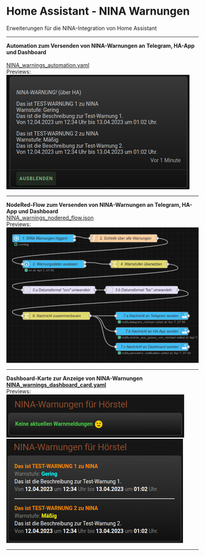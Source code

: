 # Home Assistant - NINA Warnungen

Erweiterungen für die NINA-Integration von Home Assistant

<hr>
<strong>Automation zum Versenden von NINA-Warnungen an Telegram, HA-App und Dashboard</strong><br />
<br />
<a href="https://github.com/migacode/home-assistant/blob/main/nina/NINA_warnings_automation.yaml">NINA_warnings_automation.yaml</a>
<br />
Previews:<br />
<img src="./img/NINA_notification.png">

<hr>
<strong>NodeRed-Flow zum Versenden von NINA-Warnungen an Telegram, HA-App und Dashboard</strong><br />
<a href="">NINA_warnings_nodered_flow.json</a>
<br />
Previews:<br />
<img src="./img/NINA_NodeRED_Flow.png">

<hr>
<strong>Dashboard-Karte zur Anzeige von NINA-Warnungen</strong><br />
<a href="https://github.com/migacode/home-assistant/blob/main/nina/NINA_warnings_dashboard_card.yaml"><strong>NINA_warnings_dashboard_card.yaml</strong></a>
<br />
Previews:<br />
<img src="./img/NINA_no_warnings.png">
<br />
<img src="./img/NINA_warnings.png">
<hr>
